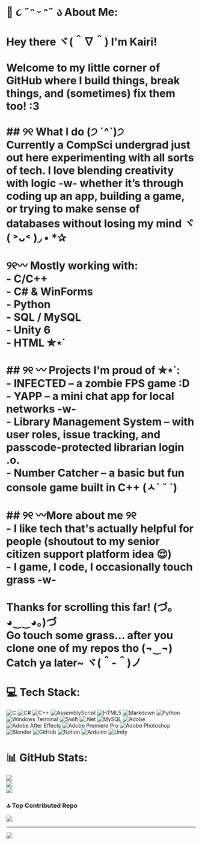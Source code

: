 # 💫 ૮ ˶ᵔ ᵕ ᵔ˶ ა About Me:
# Hey there ヾ(＾∇＾) I'm Kairi!<br><br>Welcome to my little corner of GitHub where I build things, break things, and (sometimes) fix them too! :3<br><br>## ୨୧ What I do  (੭ ˊ^ˋ)੭ <br>Currently a CompSci undergrad just out here experimenting with all sorts of tech. I love blending creativity with logic -w- whether it’s through coding up an app, building a game, or trying to make sense of databases without losing my mind ヾ( ˃ᴗ˂ )◞ • *✰  <br><br>୨୧〰️ Mostly working with:    <br>- C/C++ <br>- C# & WinForms  <br>- Python<br>- SQL / MySQL  <br>- Unity 6<br>- HTML ✮⋆˙<br><br>## ୨୧ 〰️ Projects I'm proud of  ✮⋆˙:<br>- **INFECTED** – a zombie FPS game :D <br>- **YAPP** – a mini chat app for local networks -w-<br>- **Library Management System** – with user roles, issue tracking, and passcode-protected librarian login .o.<br>- **Number Catcher** – a basic but fun console game built in C++  (ㅅ´ ˘ `)<br><br>## ୨୧ 〰️More about me ୨୧<br>- I like tech that's actually helpful for people (shoutout to my senior citizen support platform idea 😌)  <br>- I game, I code, I occasionally touch grass  -w-<br><br>Thanks for scrolling this far! (づ｡◕‿‿◕｡)づ  <br>Go touch some grass... after you clone one of my repos tho (¬‿¬)  <br>Catch ya later~ ヾ(＾-＾)ノ<br>


# 💻 Tech Stack:
![C](https://img.shields.io/badge/c-%2300599C.svg?style=flat-square&logo=c&logoColor=white) ![C#](https://img.shields.io/badge/c%23-%23239120.svg?style=flat-square&logo=csharp&logoColor=white) ![C++](https://img.shields.io/badge/c++-%2300599C.svg?style=flat-square&logo=c%2B%2B&logoColor=white) ![AssemblyScript](https://img.shields.io/badge/assembly%20script-%23000000.svg?style=flat-square&logo=assemblyscript&logoColor=white) ![HTML5](https://img.shields.io/badge/html5-%23E34F26.svg?style=flat-square&logo=html5&logoColor=white) ![Markdown](https://img.shields.io/badge/markdown-%23000000.svg?style=flat-square&logo=markdown&logoColor=white) ![Python](https://img.shields.io/badge/python-3670A0?style=flat-square&logo=python&logoColor=ffdd54) ![Windows Terminal](https://img.shields.io/badge/Windows%20Terminal-%234D4D4D.svg?style=flat-square&logo=windows-terminal&logoColor=white) ![Swift](https://img.shields.io/badge/swift-F54A2A?style=flat-square&logo=swift&logoColor=white) ![.Net](https://img.shields.io/badge/.NET-5C2D91?style=flat-square&logo=.net&logoColor=white) ![MySQL](https://img.shields.io/badge/mysql-4479A1.svg?style=flat-square&logo=mysql&logoColor=white) ![Adobe](https://img.shields.io/badge/adobe-%23FF0000.svg?style=flat-square&logo=adobe&logoColor=white) ![Adobe After Effects](https://img.shields.io/badge/Adobe%20After%20Effects-9999FF.svg?style=flat-square&logo=Adobe%20After%20Effects&logoColor=white) ![Adobe Premiere Pro](https://img.shields.io/badge/Adobe%20Premiere%20Pro-9999FF.svg?style=flat-square&logo=Adobe%20Premiere%20Pro&logoColor=white) ![Adobe Photoshop](https://img.shields.io/badge/adobe%20photoshop-%2331A8FF.svg?style=flat-square&logo=adobe%20photoshop&logoColor=white) ![Blender](https://img.shields.io/badge/blender-%23F5792A.svg?style=flat-square&logo=blender&logoColor=white) ![GitHub](https://img.shields.io/badge/github-%23121011.svg?style=flat-square&logo=github&logoColor=white) ![Notion](https://img.shields.io/badge/Notion-%23000000.svg?style=flat-square&logo=notion&logoColor=white) ![Arduino](https://img.shields.io/badge/-Arduino-00979D?style=flat-square&logo=Arduino&logoColor=white) ![Unity](https://img.shields.io/badge/unity-%23000000.svg?style=flat-square&logo=unity&logoColor=white)
# 📊 GitHub Stats:
![](https://github-readme-stats.vercel.app/api?username=nighterflex&theme=dark&hide_border=false&include_all_commits=true&count_private=true)<br/>
![](https://nirzak-streak-stats.vercel.app/?user=nighterflex&theme=dark&hide_border=false)<br/>
![](https://github-readme-stats.vercel.app/api/top-langs/?username=nighterflex&theme=dark&hide_border=false&include_all_commits=true&count_private=true&layout=compact)

### 🔝 Top Contributed Repo
![](https://github-contributor-stats.vercel.app/api?username=nighterflex&limit=5&theme=shades-of-purple&combine_all_yearly_contributions=true)

---
[![](https://visitcount.itsvg.in/api?id=nighterflex&icon=2&color=6)](https://visitcount.itsvg.in)

<!-- Proudly created with GPRM ( https://gprm.itsvg.in ) -->
